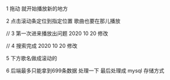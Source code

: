 1 拖动 就开始播放新的地方

2 点击滚动条定位到指定位置 歌曲也要在那儿播放

// 3 第一次进来播放出问题 2020 10 20 修改

// 4 搜索完成 2020 10 20 修改

5 下方歌名做成滚动的

6 后端最多只能拿到699条数据 处理一下 最后处理成 mysql 存储方式